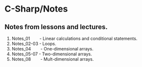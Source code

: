 # C-Sharp/Notes

## Notes from lessons and lectures.  
  
1. Notes_01&nbsp; &nbsp; &nbsp; &nbsp; - Linear calculations and conditional statements.  
2. Notes_02-03 - Loops.  
2. Notes_04&nbsp; &nbsp; &nbsp; &nbsp; - One-dimensional arrays.  
4. Notes_05-07 - Two-dimensional arrays.  
5. Notes_08&nbsp; &nbsp; &nbsp; &nbsp; - Mult-dimensional arrays.  
